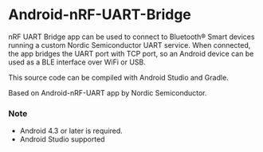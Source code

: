 # Android-nRF-UART-Bridge

nRF UART Bridge app can be used to connect to Bluetooth® Smart devices running a custom Nordic Semiconductor UART service. 
When connected, the app bridges the UART port with TCP port, so an Android device can be used as a BLE interface over WiFi or USB.

This source code can be compiled with Android Studio and Gradle. 

Based on Android-nRF-UART app by Nordic Semiconductor.

### Note
- Android 4.3 or later is required.
- Android Studio supported 
